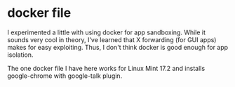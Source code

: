 # docker file

I experimented a little with using docker for app sandboxing. While it sounds very cool in theory, I've learned that X forwarding (for GUI apps) makes for easy exploiting. Thus, I don't think docker is good enough for app isolation.

The one docker file I have here works for Linux Mint 17.2 and installs google-chrome with google-talk plugin.